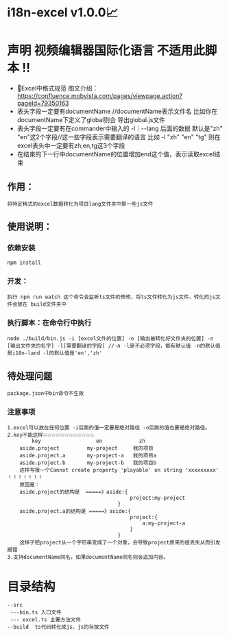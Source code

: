 # i18n-excel v1.0.0📈

# 声明 视频编辑器国际化语言 不适用此脚本 ‼️

- 📃Excel中格式规范 图文介绍：https://confluence.mobvista.com/pages/viewpage.action?pageId=79350163
- 表头字段一定要有documentName //documentName表示文件名 比如你在documentName下定义了global则会 导出global.js文件
- 表头字段一定要有在commander中输入的 -l｜--lang 后面的数据 默认是"zh" "en"这2个字段//这一些字段表示需要翻译的语言 比如 -l "zh" "en" "tg" 则在excel表头中一定要有zh,en,tg这3个字段
- 在结束的下一行中documentName的位置增加end这个值，表示读取excel结束

## 作用：
    将特定格式的excel数据转化为项目lang文件夹中那一些js文件
    
## 使用说明：

### 依赖安装
    npm install

### 开发：
    执行 npm run watch 这个命令会监听ts文件的修改，将ts文件转化为js文件，转化的js文件会放在 build文件夹中

### 执行脚本：在命令行中执行    
    node ./build/bin.js -i [excel文件的位置] -o [输出被转化好文件夹的位置] -n [输出文件夹的名字] -l[需要翻译的字段] //-n -l是不必须字段，都有默认值 -n的默认值是i18n-land -l的默认值是'en','zh'

## 待处理问题
    package.json中bin命令不生效

### 注意事项
    1.excel可以放在任何位置 -i后面的值一定要是绝对路径 -o后面的值也要是绝对路径。
    2.key不能这样💥💥💥💥💥💥💥💥💥💥💥💥
            key                  en            zh
        aside.project         my-project     我的项目
        aside.project.a       my-project-a   我的项目a
        aside.project.b       my-project-b   我的项目b
        这样写报一个Cannot create property 'playable' on string 'xxxxxxxxx' ！！！！！！！
        原因是：
        aside.project的结构是  =====》aside:{
                                            project:my-project
                                        }
        aside.project.a的结构是 =====》aside:{
                                            project:{
                                                a:my-project-a
                                            }
                                        }
        这样子把project从一个字符串变成了一个对象，会导致project原来的值丢失从而引发报错
    3.支持documentName同名，如果documentName同名则会追加内容。

# 目录结构
    --src 
     ---bin.ts 入口文件
     --- excel.ts 主要方法文件
    --build  ts代码转化成js，js的存放文件

